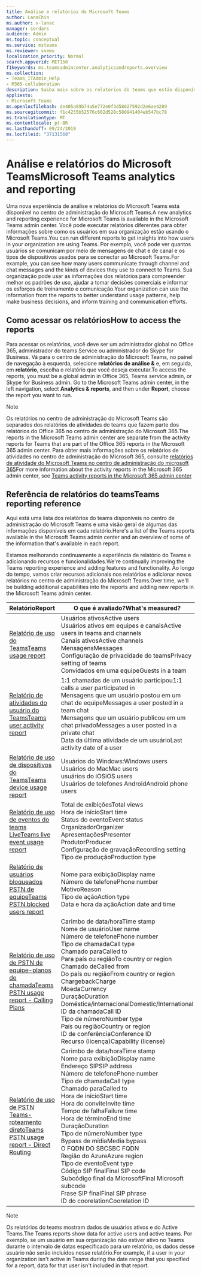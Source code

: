 ```yaml
---
title: Análise e relatórios do Microsoft Teams
author: LanaChin
ms.author: v-lanac
manager: serdars
audience: Admin
ms.topic: conceptual
ms.service: msteams
ms.reviewer: svemu
localization_priority: Normal
search.appverid: MET150
f1keywords: ms.teamsadmincenter.analyticsandreports.overview
ms.collection:
- Teams_ITAdmin_Help
- M365-collaboration
description: Saiba mais sobre os relatórios do teams que estão disponíveis no centro de administração do Microsoft Teams.
appliesto:
- Microsoft Teams
ms.openlocfilehash: de405a89b74a5e772e0f3d58027592d2e6ae4289
ms.sourcegitcommit: f1c4255b52576c602d528c580941404eb547bc78
ms.translationtype: MT
ms.contentlocale: pt-BR
ms.lasthandoff: 09/24/2019
ms.locfileid: "37131568"
---
```

# <a name="microsoft-teams-analytics-and-reporting"></a><span data-ttu-id="1e1f5-103">Análise e relatórios do Microsoft Teams</span><span class="sxs-lookup"><span data-stu-id="1e1f5-103">Microsoft Teams analytics and reporting</span></span>

<span data-ttu-id="1e1f5-104">Uma nova experiência de análise e relatórios do Microsoft Teams está disponível no centro de administração do Microsoft Teams.</span><span class="sxs-lookup"><span data-stu-id="1e1f5-104">A new analytics and reporting experience for Microsoft Teams is available in the Microsoft Teams admin center.</span></span> <span data-ttu-id="1e1f5-105">Você pode executar relatórios diferentes para obter informações sobre como os usuários em sua organização estão usando o Microsoft Teams.</span><span class="sxs-lookup"><span data-stu-id="1e1f5-105">You can run different reports to get insights into how users in your organization are using Teams.</span></span> <span data-ttu-id="1e1f5-106">Por exemplo, você pode ver quantos usuários se comunicam por meio de mensagens de chat e de canal e os tipos de dispositivos usados para se conectar ao Microsoft Teams.</span><span class="sxs-lookup"><span data-stu-id="1e1f5-106">For example, you can see how many users communicate through channel and chat messages and the kinds of devices they use to connect to Teams.</span></span> <span data-ttu-id="1e1f5-107">Sua organização pode usar as informações dos relatórios para compreender melhor os padrões de uso, ajudar a tomar decisões comerciais e informar os esforços de treinamento e comunicação.</span><span class="sxs-lookup"><span data-stu-id="1e1f5-107">Your organization can use the information from the reports to better understand usage patterns, help make business decisions, and inform training and communication efforts.</span></span>

## <a name="how-to-access-the-reports"></a><span data-ttu-id="1e1f5-108">Como acessar os relatórios</span><span class="sxs-lookup"><span data-stu-id="1e1f5-108">How to access the reports</span></span>

<span data-ttu-id="1e1f5-109">Para acessar os relatórios, você deve ser um administrador global no Office 365, administrador do teams Service ou administrador do Skype for Business.  Vá para o centro de administração do Microsoft Teams, no painel de navegação à esquerda, selecione **relatórios de análise &** e, em seguida, em **relatório**, escolha o relatório que você deseja executar.</span><span class="sxs-lookup"><span data-stu-id="1e1f5-109">To access the reports, you must be a global admin in Office 365, Teams service admin, or Skype for Business admin.  Go to the Microsoft Teams admin center, in the left navigation, select **Analytics & reports**, and then under **Report**, choose the report you want to run.</span></span>

> [!NOTE]
> <span data-ttu-id="1e1f5-110">Os relatórios no centro de administração do Microsoft Teams são separados dos relatórios de atividades do teams que fazem parte dos relatórios do Office 365 no centro de administração do Microsoft 365.</span><span class="sxs-lookup"><span data-stu-id="1e1f5-110">The reports in the Microsoft Teams admin center are separate from the activity reports for Teams that are part of the Office 365 reports in the Microsoft 365 admin center.</span></span> <span data-ttu-id="1e1f5-111">Para obter mais informações sobre os relatórios de atividades no centro de administração do Microsoft 365, consulte [relatórios de atividade do Microsoft Teams no centro de administração do microsoft 365](../teams-activity-reports.md)</span><span class="sxs-lookup"><span data-stu-id="1e1f5-111">For more information about the activity reports in the Microsoft 365 admin center, see [Teams activity reports in the Microsoft 365 admin center](../teams-activity-reports.md)</span></span>

## <a name="teams-reporting-reference"></a><span data-ttu-id="1e1f5-112">Referência de relatórios do teams</span><span class="sxs-lookup"><span data-stu-id="1e1f5-112">Teams reporting reference</span></span>

<span data-ttu-id="1e1f5-113">Aqui está uma lista dos relatórios do teams disponíveis no centro de administração do Microsoft Teams e uma visão geral de algumas das informações disponíveis em cada relatório.</span><span class="sxs-lookup"><span data-stu-id="1e1f5-113">Here's a list of the Teams reports available in the Microsoft Teams admin center and an overview of some of the information that's available in each report.</span></span>

<span data-ttu-id="1e1f5-114">Estamos melhorando continuamente a experiência de relatório do Teams e adicionando recursos e funcionalidades.</span><span class="sxs-lookup"><span data-stu-id="1e1f5-114">We're continually improving the Teams reporting experience and adding features and functionality.</span></span> <span data-ttu-id="1e1f5-115">Ao longo do tempo, vamos criar recursos adicionais nos relatórios e adicionar novos relatórios no centro de administração do Microsoft Teams.</span><span class="sxs-lookup"><span data-stu-id="1e1f5-115">Over time, we'll be building additional capabilities into the reports and adding new reports in the Microsoft Teams admin center.</span></span>

|<span data-ttu-id="1e1f5-116">Relatório</span><span class="sxs-lookup"><span data-stu-id="1e1f5-116">Report</span></span>  |<span data-ttu-id="1e1f5-117">O que é avaliado?</span><span class="sxs-lookup"><span data-stu-id="1e1f5-117">What's measured?</span></span> |
|---------|---------|
|[<span data-ttu-id="1e1f5-118">Relatório de uso do Teams</span><span class="sxs-lookup"><span data-stu-id="1e1f5-118">Teams usage report</span></span>](teams-usage-report.md)  |  <span data-ttu-id="1e1f5-119">Usuários ativos</span><span class="sxs-lookup"><span data-stu-id="1e1f5-119">Active users</span></span><br/><span data-ttu-id="1e1f5-120">Usuários ativos em equipes e canais</span><span class="sxs-lookup"><span data-stu-id="1e1f5-120">Active users in teams and channels</span></span><br/><span data-ttu-id="1e1f5-121">Canais ativos</span><span class="sxs-lookup"><span data-stu-id="1e1f5-121">Active channels</span></span><br/><span data-ttu-id="1e1f5-122">Mensagens</span><span class="sxs-lookup"><span data-stu-id="1e1f5-122">Messages</span></span><br/><span data-ttu-id="1e1f5-123">Configuração de privacidade do teams</span><span class="sxs-lookup"><span data-stu-id="1e1f5-123">Privacy setting of  teams</span></span><br/><span data-ttu-id="1e1f5-124">Convidados em uma equipe</span><span class="sxs-lookup"><span data-stu-id="1e1f5-124">Guests in a team</span></span>   |
|[<span data-ttu-id="1e1f5-125">Relatório de atividades do usuário do Teams</span><span class="sxs-lookup"><span data-stu-id="1e1f5-125">Teams user activity report</span></span>](user-activity-report.md)  |  <span data-ttu-id="1e1f5-126">1:1 chamadas de um usuário participou</span><span class="sxs-lookup"><span data-stu-id="1e1f5-126">1:1 calls a user participated in</span></span><br/><span data-ttu-id="1e1f5-127">Mensagens que um usuário postou em um chat de equipe</span><span class="sxs-lookup"><span data-stu-id="1e1f5-127">Messages a user posted in a team chat</span></span><br/><span data-ttu-id="1e1f5-128">Mensagens que um usuário publicou em um chat privado</span><span class="sxs-lookup"><span data-stu-id="1e1f5-128">Messages a user posted in a private chat</span></span><br/><span data-ttu-id="1e1f5-129">Data da última atividade de um usuário</span><span class="sxs-lookup"><span data-stu-id="1e1f5-129">Last activity date of a user</span></span>     |
|[<span data-ttu-id="1e1f5-130">Relatório de uso de dispositivos do Teams</span><span class="sxs-lookup"><span data-stu-id="1e1f5-130">Teams device usage report</span></span>](device-usage-report.md)   |  <span data-ttu-id="1e1f5-131">Usuários do Windows:</span><span class="sxs-lookup"><span data-stu-id="1e1f5-131">Windows users</span></span><br/><span data-ttu-id="1e1f5-132">Usuários do Mac</span><span class="sxs-lookup"><span data-stu-id="1e1f5-132">Mac users</span></span><br/><span data-ttu-id="1e1f5-133">usuários do iOS</span><span class="sxs-lookup"><span data-stu-id="1e1f5-133">iOS users</span></span><br/><span data-ttu-id="1e1f5-134">Usuários de telefones Android</span><span class="sxs-lookup"><span data-stu-id="1e1f5-134">Android phone users</span></span>     |
|[<span data-ttu-id="1e1f5-135">Relatório de uso de eventos do teams Live</span><span class="sxs-lookup"><span data-stu-id="1e1f5-135">Teams live event usage report</span></span>](teams-live-event-usage-report.md)   |  <span data-ttu-id="1e1f5-136">Total de exibições</span><span class="sxs-lookup"><span data-stu-id="1e1f5-136">Total views</span></span><br><span data-ttu-id="1e1f5-137">Hora de início</span><span class="sxs-lookup"><span data-stu-id="1e1f5-137">Start time</span></span><br><span data-ttu-id="1e1f5-138">Status do evento</span><span class="sxs-lookup"><span data-stu-id="1e1f5-138">Event status</span></span><br><span data-ttu-id="1e1f5-139">Organizador</span><span class="sxs-lookup"><span data-stu-id="1e1f5-139">Organizer</span></span><br><span data-ttu-id="1e1f5-140">Apresentações</span><span class="sxs-lookup"><span data-stu-id="1e1f5-140">Presenter</span></span><br><span data-ttu-id="1e1f5-141">Produtor</span><span class="sxs-lookup"><span data-stu-id="1e1f5-141">Producer</span></span><br><span data-ttu-id="1e1f5-142">Configuração de gravação</span><span class="sxs-lookup"><span data-stu-id="1e1f5-142">Recording setting</span></span><br><span data-ttu-id="1e1f5-143">Tipo de produção</span><span class="sxs-lookup"><span data-stu-id="1e1f5-143">Production type</span></span>    |
|[<span data-ttu-id="1e1f5-144">Relatório de usuários bloqueados PSTN de equipe</span><span class="sxs-lookup"><span data-stu-id="1e1f5-144">Teams PSTN blocked users report</span></span>](pstn-blocked-users-report.md)   |  <span data-ttu-id="1e1f5-145">Nome para exibição</span><span class="sxs-lookup"><span data-stu-id="1e1f5-145">Display name</span></span><br><span data-ttu-id="1e1f5-146">Número de telefone</span><span class="sxs-lookup"><span data-stu-id="1e1f5-146">Phone number</span></span><br><span data-ttu-id="1e1f5-147">Motivo</span><span class="sxs-lookup"><span data-stu-id="1e1f5-147">Reason</span></span><br><span data-ttu-id="1e1f5-148">Tipo de ação</span><span class="sxs-lookup"><span data-stu-id="1e1f5-148">Action type</span></span><br><span data-ttu-id="1e1f5-149">Data e hora da ação</span><span class="sxs-lookup"><span data-stu-id="1e1f5-149">Action date and time</span></span>   |
|[<span data-ttu-id="1e1f5-150">Relatório de uso de PSTN de equipe-planos de chamada</span><span class="sxs-lookup"><span data-stu-id="1e1f5-150">Teams PSTN usage report - Calling Plans</span></span>](pstn-usage-report.md#calling-plans)|  <span data-ttu-id="1e1f5-151">Carimbo de data/hora</span><span class="sxs-lookup"><span data-stu-id="1e1f5-151">Time stamp</span></span><br><span data-ttu-id="1e1f5-152">Nome de usuário</span><span class="sxs-lookup"><span data-stu-id="1e1f5-152">User name</span></span><br><span data-ttu-id="1e1f5-153">Número de telefone</span><span class="sxs-lookup"><span data-stu-id="1e1f5-153">Phone number</span></span><br><span data-ttu-id="1e1f5-154">Tipo de chamada</span><span class="sxs-lookup"><span data-stu-id="1e1f5-154">Call type</span></span> <br><span data-ttu-id="1e1f5-155">Chamado para</span><span class="sxs-lookup"><span data-stu-id="1e1f5-155">Called to</span></span><br><span data-ttu-id="1e1f5-156">Para país ou região</span><span class="sxs-lookup"><span data-stu-id="1e1f5-156">To country or region</span></span> <br><span data-ttu-id="1e1f5-157">Chamado de</span><span class="sxs-lookup"><span data-stu-id="1e1f5-157">Called from</span></span> <br><span data-ttu-id="1e1f5-158">Do país ou região</span><span class="sxs-lookup"><span data-stu-id="1e1f5-158">From country or region</span></span><br><span data-ttu-id="1e1f5-159">Chargeback</span><span class="sxs-lookup"><span data-stu-id="1e1f5-159">Charge</span></span><br><span data-ttu-id="1e1f5-160">Moeda</span><span class="sxs-lookup"><span data-stu-id="1e1f5-160">Currency</span></span><br><span data-ttu-id="1e1f5-161">Duração</span><span class="sxs-lookup"><span data-stu-id="1e1f5-161">Duration</span></span><br><span data-ttu-id="1e1f5-162">Doméstica/internacional</span><span class="sxs-lookup"><span data-stu-id="1e1f5-162">Domestic/International</span></span><br><span data-ttu-id="1e1f5-163">ID da chamada</span><span class="sxs-lookup"><span data-stu-id="1e1f5-163">Call ID</span></span><br><span data-ttu-id="1e1f5-164">Tipo de número</span><span class="sxs-lookup"><span data-stu-id="1e1f5-164">Number type</span></span><br><span data-ttu-id="1e1f5-165">País ou região</span><span class="sxs-lookup"><span data-stu-id="1e1f5-165">Country or region</span></span><br><span data-ttu-id="1e1f5-166">ID de conferência</span><span class="sxs-lookup"><span data-stu-id="1e1f5-166">Conference ID</span></span><br><span data-ttu-id="1e1f5-167">Recurso (licença)</span><span class="sxs-lookup"><span data-stu-id="1e1f5-167">Capability (license)</span></span>|
|[<span data-ttu-id="1e1f5-168">Relatório de uso de PSTN Teams-roteamento direto</span><span class="sxs-lookup"><span data-stu-id="1e1f5-168">Teams PSTN usage report - Direct Routing</span></span>](pstn-usage-report.md#direct-routing)  |  <span data-ttu-id="1e1f5-169">Carimbo de data/hora</span><span class="sxs-lookup"><span data-stu-id="1e1f5-169">Time stamp</span></span><br><span data-ttu-id="1e1f5-170">Nome para exibição</span><span class="sxs-lookup"><span data-stu-id="1e1f5-170">Display name</span></span><br><span data-ttu-id="1e1f5-171">Endereço SIP</span><span class="sxs-lookup"><span data-stu-id="1e1f5-171">SIP address</span></span><br><span data-ttu-id="1e1f5-172">Número de telefone</span><span class="sxs-lookup"><span data-stu-id="1e1f5-172">Phone number</span></span> <br><span data-ttu-id="1e1f5-173">Tipo de chamada</span><span class="sxs-lookup"><span data-stu-id="1e1f5-173">Call type</span></span><br><span data-ttu-id="1e1f5-174">Chamado para</span><span class="sxs-lookup"><span data-stu-id="1e1f5-174">Called to</span></span><br><span data-ttu-id="1e1f5-175">Hora de início</span><span class="sxs-lookup"><span data-stu-id="1e1f5-175">Start time</span></span><br><span data-ttu-id="1e1f5-176">Hora do convite</span><span class="sxs-lookup"><span data-stu-id="1e1f5-176">Invite time</span></span><br><span data-ttu-id="1e1f5-177">Tempo de falha</span><span class="sxs-lookup"><span data-stu-id="1e1f5-177">Failure time</span></span><br><span data-ttu-id="1e1f5-178">Hora de término</span><span class="sxs-lookup"><span data-stu-id="1e1f5-178">End time</span></span><br><span data-ttu-id="1e1f5-179">Duração</span><span class="sxs-lookup"><span data-stu-id="1e1f5-179">Duration</span></span><br><span data-ttu-id="1e1f5-180">Tipo de número</span><span class="sxs-lookup"><span data-stu-id="1e1f5-180">Number type</span></span><br><span data-ttu-id="1e1f5-181">Bypass de mídia</span><span class="sxs-lookup"><span data-stu-id="1e1f5-181">Media bypass</span></span><br><span data-ttu-id="1e1f5-182">O FQDN DO SBC</span><span class="sxs-lookup"><span data-stu-id="1e1f5-182">SBC FQDN</span></span><br><span data-ttu-id="1e1f5-183">Região do Azure</span><span class="sxs-lookup"><span data-stu-id="1e1f5-183">Azure region</span></span><br><span data-ttu-id="1e1f5-184">Tipo de evento</span><span class="sxs-lookup"><span data-stu-id="1e1f5-184">Event type</span></span><br><span data-ttu-id="1e1f5-185">Código SIP final</span><span class="sxs-lookup"><span data-stu-id="1e1f5-185">Final SIP code</span></span><br><span data-ttu-id="1e1f5-186">Subcódigo final da Microsoft</span><span class="sxs-lookup"><span data-stu-id="1e1f5-186">Final Microsoft subcode</span></span><br><span data-ttu-id="1e1f5-187">Frase SIP final</span><span class="sxs-lookup"><span data-stu-id="1e1f5-187">Final SIP phrase</span></span><br><span data-ttu-id="1e1f5-188">ID do coorelation</span><span class="sxs-lookup"><span data-stu-id="1e1f5-188">Coorelation ID</span></span>  |

> [!NOTE]
> <span data-ttu-id="1e1f5-189">Os relatórios do teams mostram dados de usuários ativos e do Active Teams.</span><span class="sxs-lookup"><span data-stu-id="1e1f5-189">The Teams reports show data for active users and active teams.</span></span> <span data-ttu-id="1e1f5-190">Por exemplo, se um usuário em sua organização não estiver ativo no Teams durante o intervalo de datas especificado para um relatório, os dados desse usuário não serão incluídos nesse relatório.</span><span class="sxs-lookup"><span data-stu-id="1e1f5-190">For example, if a user in your organization isn't active in Teams during the date range that you specified for a report, data for that user isn't included in that report.</span></span>
